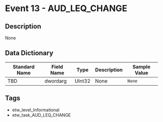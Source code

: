 # Event 13 - AUD_LEQ_CHANGE

## Description
None

## Data Dictionary
|Standard Name|Field Name|Type|Description|Sample Value|
|---|---|---|---|---|
|TBD|dwordarg|UInt32|None|`None`|

## Tags
* etw_level_Informational
* etw_task_AUD_LEQ_CHANGE